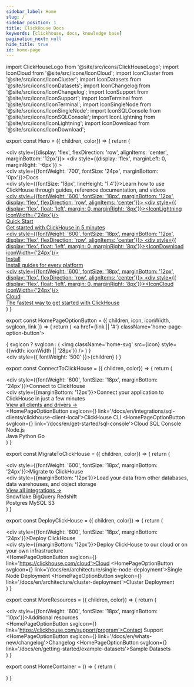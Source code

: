 ```yaml
---
sidebar_label: Home
slug: /
sidebar_position: 1
title: ClickHouse Docs
keywords: [clickhouse, docs, knowledge base]
pagination_next: null
hide_title: true
id: home-page
---
```


import ClickHouseLogo from '@site/src/icons/ClickHouseLogo';
import IconCloud from '@site/src/icons/IconCloud';
import IconCluster from '@site/src/icons/IconCluster';
import IconDatasets from '@site/src/icons/IconDatasets';
import IconChangelog from '@site/src/icons/IconChangelog';
import IconSupport from '@site/src/icons/IconSupport';
import IconTerminal from '@site/src/icons/IconTerminal';
import IconSingleNode from '@site/src/icons/IconSingleNode';
import IconSQLConsole from '@site/src/icons/IconSQLConsole';
import IconLightning from '@site/src/icons/IconLightning';
import IconDownload from '@site/src/icons/IconDownload';

export const Hero = ({ children, color}) => {
    return (
        <div className='home-page-hero'>
            <div className='home-page-hero-left'>
                <div style={{display: 'flex', flexDirection: 'row', alignItems: 'center', marginBottom: '12px'}}>
                    <div style={{display: 'flex', marginLeft: 0, marginRight: '-6px'}} >
                        <ClickHouseLogo width='180px' />
                    </div>
                    <div style={{fontWeight: '700', fontSize: '24px', marginBottom: '0px'}}>Docs</div>
                </div>
                <div style={{fontSize: '18px', lineHeight: '1.4'}}>Learn how to use ClickHouse through guides, reference documentation, and videos</div>
            </div>
            <div className='home-page-hero-right'>
                <a href='/docs/en/getting-started/quick-start' className='home-page-hero-button'>
                    <div style={{fontWeight: '600', fontSize: '18px', marginBottom: '12px', display: 'flex', flexDirection: 'row', alignItems: 'center'}}>
                        <div style={{ display: 'flex', float: 'left', margin: 0, marginRight: '8px'}}><IconLightning iconWidth={'24px'}/></div>
                        <div>Quick Start</div>
                    </div>
                    <div>Get started with ClickHouse in 5 minutes</div>
                </a>
                <a href='/docs/en/install' className='home-page-hero-button'>
                    <div style={{fontWeight: '600', fontSize: '18px', marginBottom: '12px', display: 'flex', flexDirection: 'row', alignItems: 'center'}}>
                        <div style={{ display: 'flex', float: 'left', margin: 0, marginRight: '8px'}}><IconDownload iconWidth={'24px'}/></div>
                        <div>Install</div>
                    </div>
                    <div>Install guides for every platform</div>
                </a>
                <a href='https://clickhouse.com/cloud' className='home-page-hero-button'>
                    <div style={{fontWeight: '600', fontSize: '18px', marginBottom: '12px', display: 'flex', flexDirection: 'row', alignItems: 'center'}}>
                        <div style={{ display: 'flex', float: 'left', margin: 0, marginRight: '8px'}}><IconCloud iconWidth={'24px'}/></div>
                        <div>Cloud</div>
                    </div>
                    <div>The fastest way to get started with ClickHouse</div>
                </a>
            </div>
        </div>
    )
}

export const HomePageOptionButton = ({ children, icon, iconWidth, svgIcon, link }) => {
    return (
        <a
            href={link || '#'}
            className='home-page-option-button'>
            <div className='home-page-option-icon'>
                {
                    svgIcon ? svgIcon : (
                        <img className='home-svg' src={icon} style={{width: iconWidth || '28px'}} />
                    )
                }
            </div>
            <div style={{ fontWeight: '500' }}>{children}</div>
        </a>
    )
}

export const ConnectToClickHouse = ({ children, color}) => {
    return (
        <div className='home-page-section'>
            <div className='home-page-section-left'>
                <div style={{fontWeight: '600', fontSize: '18px', marginBottom: '24px'}}>Connect to ClickHouse</div>
                <div style={{marginBottom: '12px'}}>Connect your application to ClickHouse in just a few minutes</div>
                <div><a href='/docs/en/interfaces/overview'>View all clients and drivers &rarr;</a></div>
            </div>
            <div>
                <div className='home-page-button-container'>
                    <HomePageOptionButton svgIcon={<IconTerminal iconWidth='28px' />} link='/docs/en/integrations/sql-clients/clickhouse-client-local'>ClickHouse CLI</HomePageOptionButton>
                    <HomePageOptionButton svgIcon={<IconSQLConsole iconWidth='28px' />} link='/docs/en/get-started/sql-console'>Cloud SQL Console</HomePageOptionButton>
                    <HomePageOptionButton icon='/docs/images/logo-nodejs.svg' link='/docs/en/integrations/language-clients/javascript'>Node.js</HomePageOptionButton>
                </div>
                <div className='home-page-button-container'>
                    <HomePageOptionButton icon='/docs/images/logo-java.svg' link='/docs/en/integrations/java'>Java</HomePageOptionButton>
                    <HomePageOptionButton icon='/docs/images/logo-python.svg' link='/docs/en/integrations/python'>Python</HomePageOptionButton>
                    <HomePageOptionButton icon='/docs/images/logo-go.svg' link='/docs/en/integrations/go'>Go</HomePageOptionButton>
                </div>
            </div>
        </div>
    )
}

export const MigrateToClickHouse = ({ children, color}) => {
    return (
        <div className='home-page-section'>
            <div className='home-page-section-left'>
                <div style={{fontWeight: '600', fontSize: '18px', marginBottom: '24px'}}>Migrate to ClickHouse</div>
                <div style={{marginBottom: '12px'}}>Load your data from other databases, data warehouses, and object storage</div>
                <div><a href='#'>View all integrations &rarr;</a></div>
            </div>
            <div>
                <div className='home-page-button-container'>
                    <HomePageOptionButton icon='/docs/images/logo-snowflake.svg' link='/docs/en/migrations/snowflake'>Snowflake</HomePageOptionButton>
                    <HomePageOptionButton icon='/docs/images/logo-bigquery.svg' link='/docs/en/migrations/bigquery'>BigQuery</HomePageOptionButton>
                    <HomePageOptionButton icon='/docs/images/logo-redshift.svg' link='/docs/en/integrations/redshift'>Redshift</HomePageOptionButton>
                </div>
                <div className='home-page-button-container'>
                    <HomePageOptionButton icon='/docs/images/logo-postgres.svg' link='/docs/en/integrations/postgresql'>Postgres</HomePageOptionButton>
                    <HomePageOptionButton icon='/docs/images/logo-mysql.svg' link='/docs/en/integrations/mysql'>MySQL</HomePageOptionButton>
                    <HomePageOptionButton icon='/docs/images/logo-s3.svg' link='/docs/en/integrations/s3'>S3</HomePageOptionButton>
                </div>
            </div>
        </div>
    )
}

export const DeployClickHouse = ({ children, color}) => {
    return (
        <div className='home-page-section'>
            <div className='home-page-section-left'>
                <div style={{fontWeight: '600', fontSize: '18px', marginBottom: '24px'}}>Deploy ClickHouse</div>
                <div style={{marginBottom: '12px'}}>Deploy ClickHouse to our cloud or on your own infrastructure</div>
            </div>
            <div className='home-page-button-container'>
                <HomePageOptionButton svgIcon={<IconCloud iconWidth='28px' />} link='https://clickhouse.com/cloud'>Cloud</HomePageOptionButton>
                <HomePageOptionButton svgIcon={<IconSingleNode iconWidth='28px' />} link='/docs/en/architecture/single-node-deployment'>Single Node Deployment</HomePageOptionButton>
                <HomePageOptionButton svgIcon={<IconCluster iconWidth='28px' />} link='/docs/en/architecture/cluster-deployment'>Cluster Deployment</HomePageOptionButton>
            </div>
        </div>
    )
}

export const MoreResources = ({ children, color}) => {
    return (
        <div className='home-page-section'>
            <div className='home-page-section-left'>
                <div style={{fontWeight: '600', fontSize: '18px', marginBottom: '10px'}}>Additional resources</div>
            </div>
            <div>
                <div className='home-page-button-container'>
                    <HomePageOptionButton svgIcon={<IconSupport iconWidth='28px' />} link='https://clickhouse.com/support/program'>Contact Support</HomePageOptionButton>
                    <HomePageOptionButton svgIcon={<IconChangelog iconWidth='28px' />} link='/docs/en/whats-new/changelog'>Changelog</HomePageOptionButton>
                    <HomePageOptionButton svgIcon={<IconDatasets iconWidth='28px' />} link='/docs/en/getting-started/example-datasets'>Sample Datasets</HomePageOptionButton>
                </div>
            </div>
        </div>
    )
}

export const HomeContainer = () => {
    return (
        <div className='home-container'>
            <Hero />
            <ConnectToClickHouse />
            <MigrateToClickHouse />
            <DeployClickHouse />
            <MoreResources />
        </div>
    )
}

<HomeContainer />
